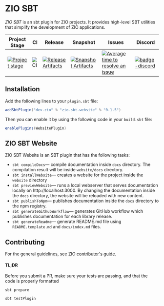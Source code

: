 [//]: # (This file was autogenerated using `zio-sbt-website` plugin via `sbt generateReadme` command.)
[//]: # (So please do not edit it manually. Instead, edit `README.template.md` file. This command will replace any)
[//]: # ({{ main_content }} template tag inside the `README.template.md` file with the main content of the)
[//]: # ("docs/index.md" file.)

# ZIO SBT

_ZIO SBT_ is an sbt plugin for ZIO projects. It provides high-level SBT utilities that simplify the development of ZIO applications.

| Project Stage                         | CI              | Release                                                               | Snapshot                                                                 | Issues                                                     | Discord                          |
|---------------------------------------|-----------------|-----------------------------------------------------------------------|--------------------------------------------------------------------------|------------------------------------------------------------|----------------------------------|
| [![Project stage][Stage]][Stage-Page] | ![CI][Badge-CI] | [![Release Artifacts][Badge-SonatypeReleases]][Link-SonatypeReleases] | [![Snapshot Artifacts][Badge-SonatypeSnapshots]][Link-SonatypeSnapshots] | [![Average time to resolve an issue][badge-iim]][link-iim] | [![badge-discord]][link-discord] |


## Installation

Add the following lines to your `plugin.sbt` file:

```scala
addSbtPlugin("dev.zio" % "zio-sbt-website" % "0.1.5")
```

Then you can enable it by using the following code in your `build.sbt` file:

```scala
enablePlugins(WebsitePlugin)
```

## ZIO SBT Website

ZIO SBT Website is an SBT plugin that has the following tasks:

- `sbt compileDocs`— compile documentation inside `docs` directory. The compilation result will be inside `website/docs` directory.
- `sbt installWebsite`— creates a website for the project inside the `website` directory
- `sbt previewWebsite`— runs a local webserver that serves documentation locally on http://localhost:3000. By changing the documentation inside the `docs` directory, the website will be reloaded with new content.
- `sbt publishToNpm`— publishes documentation inside the `docs` directory to the npm registry.
- `sbt generateGithubWorkflow`— generates GitHub workflow which publishes documentation for each library release.
- `sbt generateReadme`— generate README.md file using `README.template.md` and `docs/index.md` files.

[Badge-CI]: https://github.com/zio/zio-sbt/workflows/CI/badge.svg
[Badge-SonatypeReleases]: https://img.shields.io/nexus/r/https/oss.sonatype.org/dev.zio/zio-sbt-website_2.12.svg "Sonatype Releases"
[Badge-SonatypeSnapshots]: https://img.shields.io/nexus/s/https/oss.sonatype.org/dev.zio/zio-sbt-website_2.12.svg "Sonatype Snapshots"
[Badge-Discord]: https://img.shields.io/discord/629491597070827530?logo=discord "chat on discord"
[Link-SonatypeReleases]: https://oss.sonatype.org/content/repositories/releases/dev/zio/zio-sbt_2.12_1.0/ "Sonatype Releases"
[Link-SonatypeSnapshots]: https://oss.sonatype.org/content/repositories/snapshots/dev/zio/zio-sbt-website_2.12_1.0/ "Sonatype Snapshots"
[badge-iim]: https://isitmaintained.com/badge/resolution/zio/zio-sbt.svg
[link-iim]: https://isitmaintained.com/project/zio/zio-sbt
[badge-discord]: https://img.shields.io/discord/630498701860929559?logo=discord "chat ondiscord"
[link-discord]: https://discord.gg/2ccFBr4 "Discord"
[Stage]: https://img.shields.io/badge/Project%20Stage-Development-yellowgreen.svg
[Stage-Page]: https://github.com/zio/zio/wiki/Project-Stages

## Contributing

For the general guidelines, see ZIO [contributor's guide](https://github.com/zio/zio/blob/master/docs/about/contributing.md).

#### TL;DR

Before you submit a PR, make sure your tests are passing, and that the code is properly formatted

```
sbt prepare

sbt testPlugin
```

